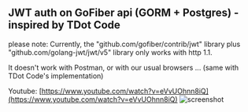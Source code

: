 ## JWT auth on GoFiber api (GORM + Postgres) - inspired by TDot Code


please note:
Currently, the "github.com/gofiber/contrib/jwt" library plus "github.com/golang-jwt/jwt/v5" library only works with http 1.1.

It doesn't work with Postman, or with our usual browsers ... (same with TDot Code's implementation)


Youtube: [https://www.youtube.com/watch?v=eVvUOhnn8iQ](https://www.youtube.com/watch?v=eVvUOhnn8iQ)
![screenshot]("/screenshot.png")
